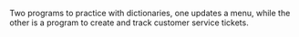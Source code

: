 Two programs to practice with dictionaries, one updates a menu, while the other is a program to create and track customer service tickets.
